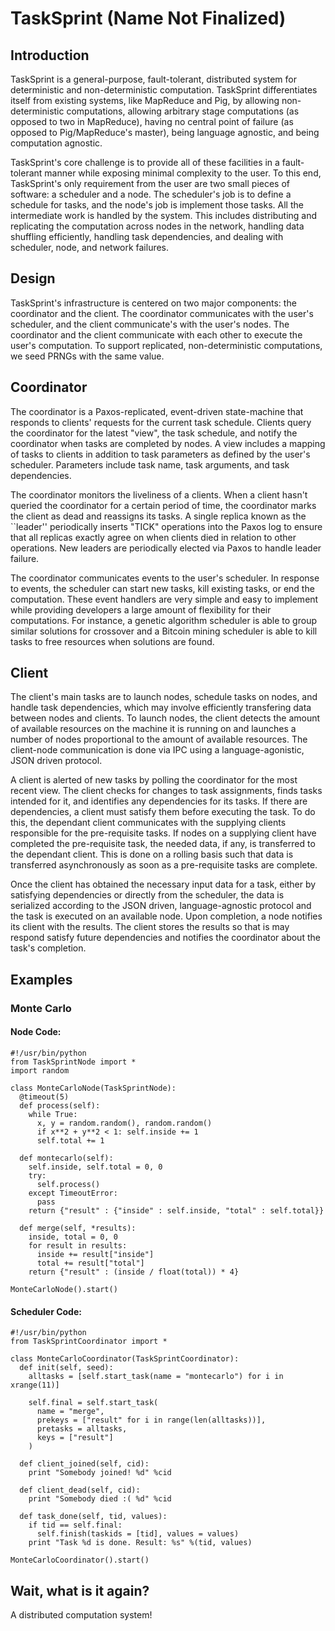 TaskSprint (Name Not Finalized) 
==========

Introduction
--------------
TaskSprint is a general-purpose, fault-tolerant,
distributed system for deterministic and non-deterministic computation.
TaskSprint differentiates itself from existing systems, like MapReduce and Pig,
by allowing non-deterministic computations, allowing arbitrary stage
computations (as opposed to two in MapReduce), having no central point of
failure (as opposed to Pig/MapReduce's master), being language agnostic, and
being computation agnostic.

TaskSprint's core challenge is to provide all of these facilities in a
fault-tolerant manner while exposing minimal complexity to the user. To this
end, TaskSprint's only requirement from the user are two small pieces of
software: a scheduler and a node. The scheduler's job is to define a schedule
for tasks, and the node's job is implement those tasks. All the intermediate
  work is handled by the system. This includes distributing and replicating the
  computation across nodes in the network, handling data shuffling efficiently,
  handling task dependencies, and dealing with scheduler, node, and network
  failures.

Design
----------------
TaskSprint's infrastructure is centered on two major components: the coordinator
and the client. The coordinator communicates with the user's scheduler, and the
client communicate's with the user's nodes. The coordinator and the client
communicate with each other to execute the user's computation. To support
replicated, non-deterministic computations, we seed PRNGs with the same value.

Coordinator
--------------
The coordinator is a Paxos-replicated, event-driven state-machine that responds
to clients' requests for the current task schedule. Clients query the
coordinator for the latest "view", the task schedule, and notify the
coordinator when tasks are completed by nodes. A view includes a mapping of
tasks to clients in addition to task parameters as defined by the user's
scheduler. Parameters include task name, task arguments, and task dependencies. 

The coordinator monitors the liveliness of a clients. When a client hasn't
queried the coordinator for a certain period of time, the coordinator marks the
client as dead and reassigns its tasks. A single replica known as the ``leader''
periodically inserts "TICK" operations into the Paxos log to ensure that all
replicas exactly agree on when clients died in relation to other operations. New
leaders are periodically elected via Paxos to handle leader failure.

The coordinator communicates events to the user's scheduler. In response to
events, the scheduler can start new tasks, kill existing tasks, or end the
computation. These event handlers are very simple and easy to implement while
providing developers a large amount of flexibility for their computations. For
instance, a genetic algorithm scheduler is able to group similar solutions for
crossover and a Bitcoin mining scheduler is able to kill tasks to free resources
when solutions are found.

Client
--------------
The client's main tasks are to launch nodes, schedule tasks on nodes, and handle
task dependencies, which may involve efficiently transfering data between nodes
and clients. To launch nodes, the client detects the amount of available
resources on the machine it is running on and launches a number of nodes
proportional to the amount of available resources. The client-node communication
is done via IPC using a language-agonistic, JSON driven protocol.

A client is alerted of new tasks by polling the coordinator for the most recent
view. The client checks for changes to task assignments, finds tasks intended
for it, and identifies any dependencies for its tasks. If there are
  dependencies, a client must satisfy them before executing the task. To do
  this, the dependant client communicates with the supplying clients responsible
  for the pre-requisite tasks. If nodes on a supplying client have completed the
    pre-requisite task, the needed data, if any, is transferred to the dependant
    client. This is done on a rolling basis such that data is transferred
    asynchronously as soon as a pre-requisite tasks are complete.

Once the client has obtained the necessary input data for a task, either by
satisfying dependencies or directly from the scheduler, the data is serialized
according to the JSON driven, language-agnostic protocol and the task is
executed on an available node. Upon completion, a node notifies its client with
the results. The client stores the results so that is may respond satisfy future
dependencies and notifies the coordinator about the task's completion.

Examples
--------------

### Monte Carlo

#### Node Code:
    #!/usr/bin/python
    from TaskSprintNode import *
    import random

    class MonteCarloNode(TaskSprintNode):
      @timeout(5)
      def process(self):
        while True:
          x, y = random.random(), random.random()
          if x**2 + y**2 < 1: self.inside += 1
          self.total += 1

      def montecarlo(self):
        self.inside, self.total = 0, 0
        try:
          self.process()
        except TimeoutError:
          pass
        return {"result" : {"inside" : self.inside, "total" : self.total}}

      def merge(self, *results):
        inside, total = 0, 0
        for result in results:
          inside += result["inside"]
          total += result["total"]
        return {"result" : (inside / float(total)) * 4}

    MonteCarloNode().start()

#### Scheduler Code:
    #!/usr/bin/python
    from TaskSprintCoordinator import *

    class MonteCarloCoordinator(TaskSprintCoordinator):
      def init(self, seed):
        alltasks = [self.start_task(name = "montecarlo") for i in xrange(11)]

        self.final = self.start_task(
          name = "merge",
          prekeys = ["result" for i in range(len(alltasks))],
          pretasks = alltasks,
          keys = ["result"]
        )

      def client_joined(self, cid):
        print "Somebody joined! %d" %cid

      def client_dead(self, cid):
        print "Somebody died :( %d" %cid

      def task_done(self, tid, values):
        if tid == self.final:
          self.finish(taskids = [tid], values = values)
        print "Task %d is done. Result: %s" %(tid, values)

    MonteCarloCoordinator().start()

Wait, what is it again?
------------------
A distributed computation system!
